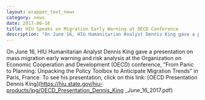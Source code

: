 ```yaml
---
layout: wrapper_text_news
category: news
date: 2017-06-16
title: HIU Speaks on Migration Early Warning at OECD Conference
description: "On June 16, HIU Humanitarian Analyst Dennis King gave a presentation on mass migration early warning and risk analysis at the Organization on Economic Cooperation and Development (OECD) conference"
---
```


On June 16, HIU Humanitarian Analyst Dennis King gave a presentation on mass migration early warning and risk analysis at the Organization on Economic Cooperation and Development (OECD) conference,  “From Panic to Planning: Unpacking the Policy Toolbox to Anticipate Migration Trends” in Paris, France.  To see his presentation, click on this link: [OECD Presentation Dennis King](https://hiu.state.gov/hiu-products/jpg/OECD_Presentation_Dennis_King _June_16_2017.pdf)

